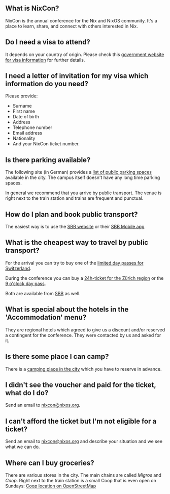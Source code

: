 ## What is NixCon?

NixCon is the annual conference for the Nix and NixOS community. It's a place to learn, share, and connect with others interested in Nix.

## Do I need a visa to attend?

It depends on your country of origin. Please check this [government website for visa information](https://www.eda.admin.ch/countries/usa/en/home/visa/entry-ch/up-90-days/do-i-need-a-schengen-visa.html) for further details.

## I need a letter of invitation for my visa which information do you need?

Please provide:

- Surname
- First name
- Date of birth
- Address
- Telephone number
- Email address
- Nationality
- And your NixCon ticket number.

## Is there parking available?

The following site (in German) provides a [list of public parking spaces](https://www.rapperswil-jona.ch/parkiermoeglichkeiten) available in the city. The campus itself doesn't have any long time parking spaces.

In general we recommend that you arrive by public transport.
The venue is right next to the train station and trains are frequent and punctual.

## How do I plan and book public transport?

The easiest way is to use the [SBB website](https://www.sbb.ch/en) or their [SBB Mobile app](https://www.sbb.ch/en/travel-information/apps/sbb-mobile.html).

## What is the cheapest way to travel by public transport?

For the arrival you can try to buy one of the [limited day passes for Switzerland](https://www.sbb.ch/en/buying/pages/kontingent/kontingent.xhtml).

During the conference you can buy a [24h-ticket for the Zürich region](https://www.zvv.ch/en/travelcards-and-tickets/tickets/24h-tickets.html) or the [9 o'clock day pass](https://www.zvv.ch/en/travelcards-and-tickets/tickets/9-oclock-day-pass.html).

Both are available from [SBB](https://www.sbb.ch/en) as well.

## What is special about the hotels in the 'Accommodation' menu?

They are regional hotels which agreed to give us a discount and/or reserved a contingent for the conference. They were contacted by us and asked for it.

## Is there some place I can camp?

There is a [camping place in the city](https://www.rapperswil-jona.ch/naherholungimfreien/7647) which you have to reserve in advance.

## I didn't see the voucher and paid for the ticket, what do I do?

Send an email to nixcon@nixos.org.

## I can't afford the ticket but I'm not eligible for a ticket?

Send an email to nixcon@nixos.org and describe your situation and we see what we can do.

## Where can I buy groceries?

There are various stores in the city. The main chains are called *Migros* and *Coop*. Right next to the train station is a small Coop that is even open on Sundays: [Coop location on OpenStreetMap](https://www.openstreetmap.org/way/192142413)
